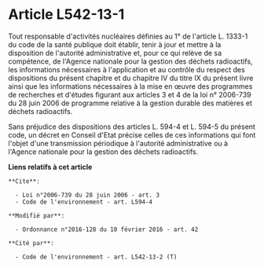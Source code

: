 # Article L542-13-1

Tout responsable d'activités nucléaires définies au 1° de l'article L. 1333-1 du code de la santé publique doit établir,
tenir à jour et mettre à la disposition de l'autorité administrative et, pour ce qui relève de sa compétence, de l'Agence
nationale pour la gestion des déchets radioactifs, les informations nécessaires à l'application et au contrôle du respect des
dispositions du présent chapitre et du chapitre IV du titre IX du présent livre ainsi que les informations nécessaires à la
mise en œuvre des programmes de recherches et d'études figurant aux articles 3 et 4 de la loi n° 2006-739 du 28 juin 2006 de
programme relative à la gestion durable des matières et déchets radioactifs. 

Sans préjudice des dispositions des articles L. 594-4 et L. 594-5 du présent code, un décret en Conseil d'Etat précise celles
de ces informations qui font l'objet d'une transmission périodique à l'autorité administrative ou à l'Agence nationale pour
la gestion des déchets radioactifs.

**Liens relatifs à cet article**

	**Cite**:

	  - Loi n°2006-739 du 28 juin 2006 - art. 3
	  - Code de l'environnement - art. L594-4

	**Modifié par**:

	  - Ordonnance n°2016-128 du 10 février 2016 - art. 42

	**Cité par**:

	  - Code de l'environnement - art. L542-13-2 (T)
